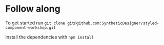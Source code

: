 # Follow along

To get started run 
```git clone git@github.com:SyntheticDesigner/styled-component-workshop.git```

Install the dependencies with `npm install`
